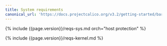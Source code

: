 ```yaml
---
title: System requirements
canonical_url: 'https://docs.projectcalico.org/v3.2/getting-started/bare-metal/requirements'
---
```


{% include {{page.version}}/reqs-sys.md orch="host protection" %}

{% include {{page.version}}/reqs-kernel.md %}